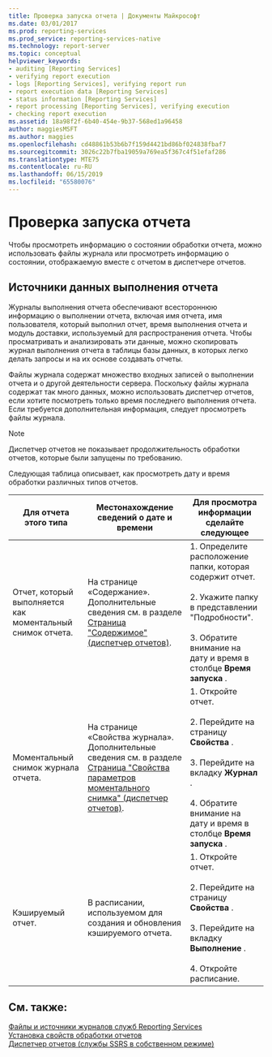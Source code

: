 ```yaml
---
title: Проверка запуска отчета | Документы Майкрософт
ms.date: 03/01/2017
ms.prod: reporting-services
ms.prod_service: reporting-services-native
ms.technology: report-server
ms.topic: conceptual
helpviewer_keywords:
- auditing [Reporting Services]
- verifying report execution
- logs [Reporting Services], verifying report run
- report execution data [Reporting Services]
- status information [Reporting Services]
- report processing [Reporting Services], verifying execution
- checking report execution
ms.assetid: 18a98f2f-6b40-454e-9b37-568ed1a96458
author: maggiesMSFT
ms.author: maggies
ms.openlocfilehash: cd48861b53b6b7f159d4421bd86bf024838fbaf7
ms.sourcegitcommit: 3026c22b7fba19059a769ea5f367c4f51efaf286
ms.translationtype: MTE75
ms.contentlocale: ru-RU
ms.lasthandoff: 06/15/2019
ms.locfileid: "65580076"
---
```

# <a name="verifying-a-report-run"></a>Проверка запуска отчета
  Чтобы просмотреть информацию о состоянии обработки отчета, можно использовать файлы журнала или просмотреть информацию о состоянии, отображаемую вместе с отчетом в диспетчере отчетов.  
  
## <a name="sources-of-report-execution-data"></a>Источники данных выполнения отчета  
 Журналы выполнения отчета обеспечивают всестороннюю информацию о выполнении отчета, включая имя отчета, имя пользователя, который выполнил отчет, время выполнения отчета и модуль доставки, используемый для распространения отчета. Чтобы просматривать и анализировать эти данные, можно скопировать журнал выполнения отчета в таблицы базы данных, в которых легко делать запросы и на их основе создавать отчеты.  
  
 Файлы журнала содержат множество входных записей о выполнении отчета и о другой деятельности сервера. Поскольку файлы журнала содержат так много данных, можно использовать диспетчер отчетов, если хотите посмотреть только время последнего выполнения отчета. Если требуется дополнительная информация, следует просмотреть файлы журнала.  
  
> [!NOTE]  
>  Диспетчер отчетов не показывает продолжительность обработки отчетов, которые были запущены по требованию.  
  
 Следующая таблица описывает, как просмотреть дату и время обработки различных типов отчетов.  
  
|Для отчета этого типа|Местонахождение сведений о дате и времени|Для просмотра информации сделайте следующее|  
|-----------------------------|-----------------------------------------------|-----------------------------------------------|  
|Отчет, который выполняется как моментальный снимок отчета.|На странице «Содержание». Дополнительные сведения см. в разделе [Страница "Содержимое" (диспетчер отчетов)](https://msdn.microsoft.com/library/6b16869b-158a-4934-9c85-bee934b35378).|1. Определите расположение папки, которая содержит отчет.<br /><br /> 2. Укажите папку в представлении "Подробности".<br /><br /> 3. Обратите внимание на дату и время в столбце **Время запуска** .|  
|Моментальный снимок журнала отчета.|На странице «Свойства журнала». Дополнительные сведения см. в разделе [Страница "Свойства параметров моментального снимка" (диспетчер отчетов)](https://msdn.microsoft.com/library/f6641f59-5267-4f57-8957-63b93d1a9679).|1. Откройте отчет.<br /><br /> 2. Перейдите на страницу **Свойства** .<br /><br /> 3. Перейдите на вкладку **Журнал** .<br /><br /> 4. Обратите внимание на дату и время в столбце **Время запуска** .|  
|Кэшируемый отчет.|В расписании, используемом для создания и обновления кэшируемого отчета.|1. Откройте отчет.<br /><br /> 2. Перейдите на страницу **Свойства** .<br /><br /> 3. Перейдите на вкладку **Выполнение** .<br /><br /> 4. Откройте расписание.|  
  
## <a name="see-also"></a>См. также:  
 [Файлы и источники журналов служб Reporting Services](../../reporting-services/report-server/reporting-services-log-files-and-sources.md)   
 [Установка свойств обработки отчетов](../../reporting-services/report-server/set-report-processing-properties.md)   
 [Диспетчер отчетов (службы SSRS в собственном режиме)](https://msdn.microsoft.com/library/80949f9d-58f5-48e3-9342-9e9bf4e57896)  
  
  
